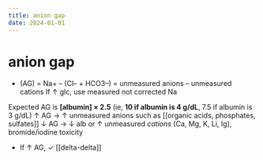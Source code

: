 ```yaml
---
title: anion gap
date: 2024-01-01
---
```


# anion gap

- (AG) = Na+ – (Cl– + HCO3–) = unmeasured anions – unmeasured cations
  If ↑ glc, use measured not corrected Na

Expected AG is **[albumin] × 2.5** (ie, **10 if albumin is 4 g/dL**, 7.5 if albumin is 3 g/dL)
↑ AG → ↑ unmeasured anions such as [[organic acids, phosphates, sulfates]]
↓ AG → ↓ alb or ↑ unmeasured _cations_ (Ca, Mg, K, Li, Ig), bromide/iodine toxicity

- If ↑ AG, ✓ [[delta-delta]]
